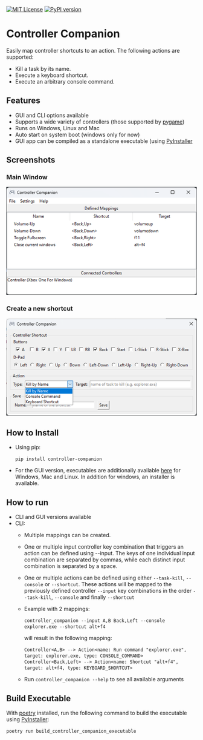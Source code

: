 [![MIT License](https://img.shields.io/badge/License-MIT-green.svg)](https://choosealicense.com/licenses/mit/)
[![PyPI version](https://badge.fury.io/py/controller-companion.svg)](https://pypi.org/project/controller-companion/)

# Controller Companion

Easily map controller shortcuts to an action.
The following actions are supported:
- Kill a task by its name.
- Execute a keyboard shortcut.
- Execute an arbitrary console command.

## Features
- GUI and CLI options available
- Supports a wide variety of controllers (those supported by [pygame](https://www.pygame.org))
- Runs on Windows, Linux and Mac
- Auto start on system boot (windows only for now)
- GUI app can be compiled as a standalone executable (using [PyInstaller](https://pyinstaller.org)

## Screenshots
### Main Window
![demo](https://raw.githubusercontent.com/Johannes11833/controller-companion/master/demo/app.png)
### Create a new shortcut 
![demo](https://raw.githubusercontent.com/Johannes11833/controller-companion/master/demo/add_new_shortcut.png)


## How to Install
- Using pip:
    ```console
    pip install controller-companion
    ```
- For the GUI version, executables are additionally available [here](https://github.com/Johannes11833/controller-companion/releases) for Windows, Mac and Linux. In addition for windows, an installer is available.

## How to run
- CLI and GUI versions available
- CLI:
    - Multiple mappings can be created.
    - One or multiple input controller key combination that triggers an action can be defined using --input. The keys of one individual input combination are separated by commas, while each distinct input combination is separated by a space. 
    - One or multiple actions can be defined using either `--task-kill`, `--console` or `--shortcut`. These actions will be mapped to the previously defined controller `--input` key combinations in the order `--task-kill`, `--console` and finally `--shortcut`
    - Example with 2 mappings: 
        ```console
        controller_companion --input A,B Back,Left --console explorer.exe --shortcut alt+f4
        ```
        will result in the following mapping:
        ```console
        Controller<A,B> --> Action<name: Run command "explorer.exe", target: explorer.exe, type: CONSOLE_COMMAND>
        Controller<Back,Left> --> Action<name: Shortcut "alt+f4", target: alt+f4, type: KEYBOARD_SHORTCUT>
        ```

    - Run `controller_companion --help` to see all available arguments

## Build Executable
With [poetry](https://python-poetry.org/) installed, run the following command to build the executable using [PyInstaller](https://pyinstaller.org):
```console 
poetry run build_controller_companion_executable
```